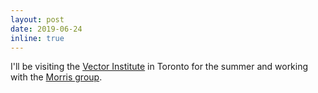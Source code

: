 ```yaml
---
layout: post
date: 2019-06-24
inline: true
---
```


I'll be visiting the [Vector Institute](https://vectorinstitute.ai) in Toronto for the summer and working with the [Morris group](http://www.morrislab.ca).
